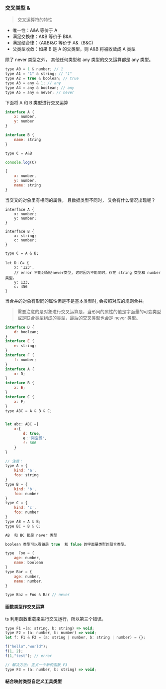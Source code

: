 ### 交叉类型 &

> 交叉运算符的特性

- 唯一性：A&A 等价于 A
- 满足交换律：A&B 等价于 B&A
- 满足结合律：（A&B)&C 等价于 A&（B&C)
- 父类型收敛：如果 B 是 A 的父类型，则 A&B 将被收敛成 A 类型

除了 never 类型之外， 其他任何类型和 any 类型的交叉运算都是 any 类型。

```js
type A0 = 1 & number; // 1
type A1 = "1" & string; // "1"
type A2 = true & boolean; // true
type A3 = any & 1; // any
type A4 = any & boolean; // any
type A5 = any & never; // never
```

下面将 A 和 B 类型进行交叉运算

```js
interface A {
    x: number,
    y: number
}

interface B {
    name: string
}

type C = A&B

console.log(C)

{
    x: number,
    y: number,
    name: string
}

```

当交叉的对象里有相同的属性， 且数据类型不同时， 又会有什么情况出现呢？

```TS
interface A {
    x: number;
    y: number;
}

interface B {
    x: string;
    c: number;
}

type C = A & B;

let D：C= {
    x: '123',
    // error 不能分配给never类型, 这时因为不能同时，存在 string 类型和 number 类型。
    y: 123,
    c: 456
}

```

当合并的对象有形同的属性但是不是基本类型时, 会按照对应的规则合并。

> 需要注意的是对象进行交叉运算是，当形同的属性的值是字面量的可变类型或是联合类型组成的类型，最后的交叉类型也会是 never 类型。

```js
interface D {
    d: boolean;
}
interface E {
    e: string;
}
interface F {
    f: number;
}
interface A {
    x: D;
}
interface B {
    x: E;
}
interface C {
    x: F;
}
type ABC = A & B & C;


let abc: ABC ={
    x:{
        d: true,
        e：'阿宝哥',
        f: 666
    }
}

// 注意：
type A = {
    kind: 'a',
    foo: string
}
type B = {
    kind: 'b',
    foo: number
}
type C = {
    kind: 'c',
    foo: number
}
type AB = A & B;
type BC = B & C;

AB  和 BC 都是 never 类型

boolean 类型可以看做是 true  和 false 的字面量类型的联合类型。

type  Foo = {
    age: number,
    name: boolean
}
type Bar = {
    age: number,
    name: number,
}

type Baz = Foo & Bar // never
```

#### 函数类型作交叉运算

ts 利用函数重载来进行交叉运行，所以第三个错误。

```js
type F1 =(a: string, b: string) => void;
type F2 = (a: number, b: number) => void;
let f: F1 & F2 = (a: string | number, b: string | number) = {};

f("hello","world");
f(1, 2);
f(1,"test"); // error

// 解决方法: 定义一个新的函数 F3
type F3 = (a: number, b: string) => void;
```

#### 結合映射类型自定义工具类型

